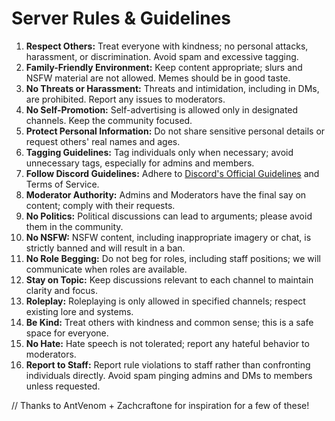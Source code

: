 # **Server Rules & Guidelines**

1. **Respect Others:** Treat everyone with kindness; no personal attacks, harassment, or discrimination. Avoid spam and excessive tagging.
2. **Family-Friendly Environment:** Keep content appropriate; slurs and NSFW material are not allowed. Memes should be in good taste.
3. **No Threats or Harassment:** Threats and intimidation, including in DMs, are prohibited. Report any issues to moderators.
4. **No Self-Promotion:** Self-advertising is allowed only in designated channels. Keep the community focused.
5. **Protect Personal Information:** Do not share sensitive personal details or request others' real names and ages.
6. **Tagging Guidelines:** Tag individuals only when necessary; avoid unnecessary tags, especially for admins and members.
7. **Follow Discord Guidelines:** Adhere to [Discord's Official Guidelines](https://discordapp.com/guidelines) and Terms of Service.
8. **Moderator Authority:** Admins and Moderators have the final say on content; comply with their requests.
9. **No Politics:** Political discussions can lead to arguments; please avoid them in the community.
10. **No NSFW:** NSFW content, including inappropriate imagery or chat, is strictly banned and will result in a ban.
11. **No Role Begging:** Do not beg for roles, including staff positions; we will communicate when roles are available.
12. **Stay on Topic:** Keep discussions relevant to each channel to maintain clarity and focus.
13. **Roleplay:** Roleplaying is only allowed in specified channels; respect existing lore and systems.
14. **Be Kind:** Treat others with kindness and common sense; this is a safe space for everyone.
15. **No Hate:** Hate speech is not tolerated; report any hateful behavior to moderators.
16. **Report to Staff:** Report rule violations to staff rather than confronting individuals directly. Avoid spam pinging admins and DMs to members unless requested.

// Thanks to AntVenom + Zachcraftone for inspiration for a few of these!
